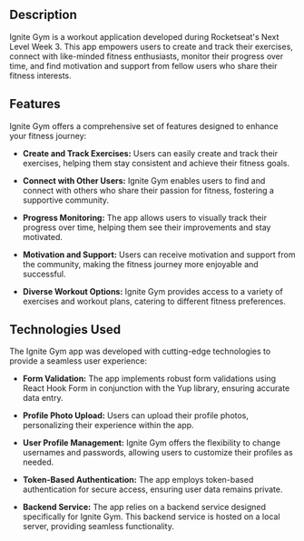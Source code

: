 ## Description

Ignite Gym is a workout application developed during Rocketseat's Next Level Week 3. This app empowers users to create and track their exercises, connect with like-minded fitness enthusiasts, monitor their progress over time, and find motivation and support from fellow users who share their fitness interests.

## Features

Ignite Gym offers a comprehensive set of features designed to enhance your fitness journey:

- **Create and Track Exercises:** Users can easily create and track their exercises, helping them stay consistent and achieve their fitness goals.

- **Connect with Other Users:** Ignite Gym enables users to find and connect with others who share their passion for fitness, fostering a supportive community.

- **Progress Monitoring:** The app allows users to visually track their progress over time, helping them see their improvements and stay motivated.

- **Motivation and Support:** Users can receive motivation and support from the community, making the fitness journey more enjoyable and successful.

- **Diverse Workout Options:** Ignite Gym provides access to a variety of exercises and workout plans, catering to different fitness preferences.

## Technologies Used

The Ignite Gym app was developed with cutting-edge technologies to provide a seamless user experience:

- **Form Validation:** The app implements robust form validations using React Hook Form in conjunction with the Yup library, ensuring accurate data entry.

- **Profile Photo Upload:** Users can upload their profile photos, personalizing their experience within the app.

- **User Profile Management:** Ignite Gym offers the flexibility to change usernames and passwords, allowing users to customize their profiles as needed.

- **Token-Based Authentication:** The app employs token-based authentication for secure access, ensuring user data remains private.

- **Backend Service:** The app relies on a backend service designed specifically for Ignite Gym. This backend service is hosted on a local server, providing seamless functionality.
